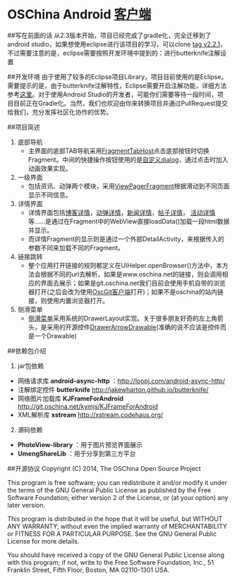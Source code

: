 # OSChina Android [客户端](http://www.oschina.net/app/)

##写在前面的话
从2.3版本开始，项目已经完成了gradle化，完全迁移到了android studio，如果想使用eclipse进行该项目的学习，可以clone [tag v2.2.1](http://git.oschina.net/oschina/android-app/tree/v2.2.1/)，不过需要注意的是，eclipse需要按照开发环境中提到的：进行butterknife注解设置

##开发环境
由于使用了较多的Eclipse项目Library，项目目前使用的是Eclipse。需要提示的是，由于butterknife注解特性，Eclipse需要开启注解功能，详细方法参考[这里](http://www.jcodecraeer.com/a/anzhuokaifa/androidkaifa/2015/0102/2247.html)。对于使用Android Studio的开发者，可能你们需要等待一段时间，项目目前正在Gradle化。当然，我们也欢迎由你来转换项目并通过PullRequest提交给我们，充分发挥社区化协作的优势。  

##项目简述
1. 底部导航  
    * 主界面的底部TAB导航采用[FragmentTabHost](http://git.oschina.net/oschina/osc-android-app/blob/master/osc-android-app/src/net/oschina/app/ui/MainTab.java)点击底部按钮时切换Fragment。中间的快捷操作按钮使用的是[自定义dialog](http://git.oschina.net/oschina/osc-android-app/blob/master/osc-android-app/src/net/oschina/app/ui/QuickOptionDialog.java)，通过点击时加入动画效果实现。  
2. 一级界面  
    * 包括资讯、动弹两个模块，采用[ViewPagerFragment](http://git.oschina.net/oschina/osc-android-app/blob/master/osc-android-app/src/net/oschina/app/viewpagerfragment/NewsViewPagerFragment.java)根据滑动到不同页面显示不同信息。  
3. 详情界面  
    * 详情界面包括[博客详情](http://git.oschina.net/oschina/osc-android-app/blob/master/osc-android-app/src/net/oschina/app/fragment/BlogDetailFragment.java)，[动弹详情](http://git.oschina.net/oschina/osc-android-app/blob/master/osc-android-app/src/net/oschina/app/fragment/TweetDetailFragment.java)，[新闻详情](http://git.oschina.net/oschina/osc-android-app/blob/master/osc-android-app/src/net/oschina/app/fragment/NewsDetailFragment.java)，[帖子详情](http://git.oschina.net/oschina/osc-android-app/blob/master/osc-android-app/src/net/oschina/app/fragment/PostDetailFragment.java)， [活动详情](http://git.oschina.net/oschina/osc-android-app/blob/master/osc-android-app/src/net/oschina/app/fragment/EventDetailFragment.java)等……是通过在Fragment中的WebView直接loadData()加载一段html数据并显示。  
    * 而详情Fragment的显示则是通过一个外部DetailActivity，来根据传入的参数不同来加载不同的Fragment。  
4. 链接跳转  
    * 整个应用打开链接的规则都定义在UIHelper.openBrowser()方法中，本方法会根据不同的url去解析，如果是www.oschina.net的链接，则会调用相应的界面去展示；如果是git.oschina.net我们目前会使用手机自带的浏览器打开(之后会改为使用[OscGit客户端](http://git.oschina.net/oschina/git-osc-android-project)打开)；如果不是oschina的站内链接，则使用内置浏览器打开。  
5. 侧滑菜单  
    * [侧滑菜单](http://git.oschina.net/oschina/osc-android-app/blob/master/osc-android-app/src/net/oschina/app/ui/NavigationDrawerFragment.java)采用系统的DrawerLayout实现。关于很多朋友好奇的左上角箭头，是采用的开源控件[DrawerArrowDrawable](http://git.oschina.net/oschina/osc-android-app/blob/master/osc-android-app/src/net/oschina/app/widget/DrawerArrowDrawable.java)(准确的说不应该是控件而是一个Drawable)

##依赖包介绍
1. jar包依赖  
  * 网络请求库 **android-async-http** ：http://loopj.com/android-async-http/  
  * 注解绑定控件 **butterknife** http://jakewharton.github.io/butterknife/  
  * 网络图片加载库 **KJFrameForAndroid** http://git.oschina.net/kymjs/KJFrameForAndroid  
  * XML解析库 **xstream** http://xstream.codehaus.org/  
2. 源码依赖  
  * **PhotoView-library** ：用于图片预览界面展示 
  * **UmengShareLib** ：用于分享到第三方平台

##开源协议
 Copyright (C) 2014, The OSChina Open Source Project

This program is free software; you can redistribute it and/or modify
it under the terms of the GNU General Public License as published by
the Free Software Foundation; either version 2 of the License, or
(at your option) any later version.

This program is distributed in the hope that it will be useful,
but WITHOUT ANY WARRANTY; without even the implied warranty of
MERCHANTABILITY or FITNESS FOR A PARTICULAR PURPOSE.  See the
GNU General Public License for more details.

You should have received a copy of the GNU General Public License along
with this program; if not, write to the Free Software Foundation, Inc.,
51 Franklin Street, Fifth Floor, Boston, MA 02110-1301 USA.